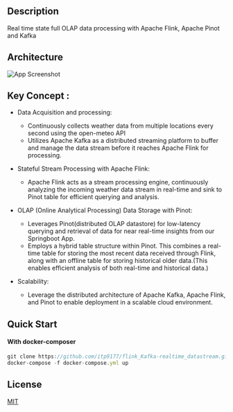 
## Description
Real time state full OLAP data processing with Apache Flink, Apache Pinot and Kafka


## Architecture

![App Screenshot](https://raw.githubusercontent.com/itp9177/flink_Kafka_pinot-realtime_datastream/main/architecture.png)

## Key Concept :

- Data Acquisition and processing:
  * Continuously collects weather data from multiple locations every second using the open-meteo API
  * Utilizes Apache Kafka as a distributed streaming platform to buffer and manage the data stream before it reaches Apache Flink for processing.
- Stateful Stream Processing with Apache Flink:
  * Apache Flink acts as a stream processing engine, continuously analyzing the incoming weather data stream in real-time and sink to Pinot table for efficient querying and analysis.


- OLAP (Online Analytical Processing) Data Storage with Pinot:
  * Leverages Pinot(distributed OLAP datastore) for low-latency querying and retrieval of data for near real-time insights from our Springboot App.
  * Employs a hybrid table structure within Pinot. This combines a real-time table for storing the most recent data received through Flink, along with an offline table for storing historical older data.(This enables efficient analysis of both real-time and historical data.)
- Scalability:
  * Leverage the distributed architecture of Apache Kafka, Apache Flink, and Pinot to enable deployment in a scalable cloud environment.

## Quick Start

#### With docker-composer

```javascript
git clone https://github.com/itp9177/flink_Kafka-realtime_datastream.git
docker-compose -f docker-compose.yml up
```
## License

[MIT](https://choosealicense.com/licenses/mit/)

